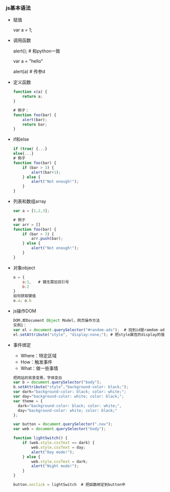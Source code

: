 ### js基本语法



- 赋值

  var a = 1;

- 调用函数

  alert();  \# 和python一致

  var a = "hello"

  alert(a)  \# 传参d

- 定义函数

  ```js
  function x(a) {
      return a;
  }
  
  # 例子：
  function foo(bar) {
      alert(bar);
      return bar;
  }
  ```

- if和else

  ```js
  if (true) {...}
  else{...}
  # 例子
  function foo(bar) {
      if (bar > 3) {
          alert(bar+1);
      } else {
          alert("Not enough!");
      }
  }
  ```

- 列表和数组array

  ```js
  var a = [1,2,3];
  
  # 例子
  var arr = []
  function foo(bar) {
      if (bar > 3) {
          arr.push(bar);
      } else {
          alert("Not enough!");
      }
  }
  ```

- 对象object

  ```js
  o = {
      a:1,   # 键无需加双引号
      b:2
  }
  如何获取键值
  o.a; o.b
  ```

- js操作DOM

  ```js
  DOM,即Document Object Model，网页操作方法
  实例1：
  var el = document.querySelector("#random-ads");  # 找到id是ramdom-ads的元素，并且把它赋值给el，它是一个element对象
  el.setAttribute("style", "display:none;"); # 把style属性的display的值设为none
  ```

- 事件绑定

  - Where：特定区域
  - How：触发事件
  - What：做一些事情

  ```js
  把网站的背景变黑，字体变白
  var b = document.querySelector("body");
  b.setAttribute("style","background-color: black;");
  var dark="background-color: black; color: white;";
  var day="background-color: white; color: black;";
  var theme = {
  	dark="background-color: black; color: white;",
  	day="background-color: white; color: black;"
  };
  
  var button = document.querySelector(".nav");
  var web = document.querySelector("body");
  
  function lightSwitch() {
      if (web.style.cssText == dark) {
          web.style.cssText = day;
          alert("Day mode!");
      } else {
          web.style.cssText = dark;
          alert("Night mode!");
      }
  }
  
  button.onclick = lightSwitch  # 把函数绑定到button中
  ```

  

